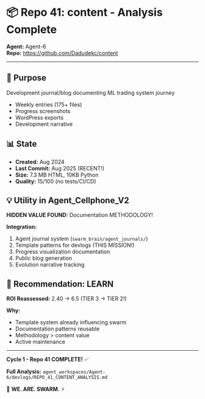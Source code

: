 # 📦 Repo 41: content - Analysis Complete

**Agent:** Agent-6  
**Repo:** https://github.com/Dadudekc/content

---

## 🎯 Purpose
Development journal/blog documenting ML trading system journey
- Weekly entries (175+ files)
- Progress screenshots  
- WordPress exports
- Development narrative

## 📊 State
- **Created:** Aug 2024
- **Last Commit:** Aug 2025 (RECENT!)
- **Size:** 7.3 MB HTML, 10KB Python
- **Quality:** 15/100 (no tests/CI/CD)

## 💡 Utility in Agent_Cellphone_V2

**HIDDEN VALUE FOUND:** Documentation METHODOLOGY!

**Integration:**
1. Agent journal system (`swarm_brain/agent_journals/`)
2. Template patterns for devlogs (THIS MISSION!)
3. Progress visualization documentation
4. Public blog generation
5. Evolution narrative tracking

## 🎯 Recommendation: LEARN

**ROI Reassessed:** 2.40 → 6.5 (TIER 3 → TIER 2!)

**Why:**
- Template system already influencing swarm
- Documentation patterns reusable
- Methodology > content value
- Active maintenance

---

**Cycle 1 - Repo 41 COMPLETE!** ✅

**Full Analysis:** `agent_workspaces/Agent-6/devlogs/REPO_41_CONTENT_ANALYSIS.md`

🐝 **WE. ARE. SWARM.** ⚡


